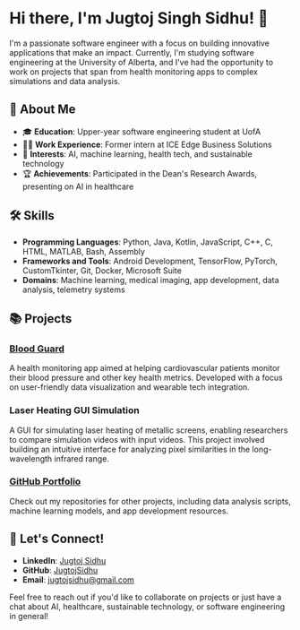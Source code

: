 # Hi there, I'm Jugtoj Singh Sidhu! 👋

I'm a passionate software engineer with a focus on building innovative applications that make an impact. Currently, I'm studying software engineering at the University of Alberta, and I've had the opportunity to work on projects that span from health monitoring apps to complex simulations and data analysis.

## 🌟 About Me

- 🎓 **Education**: Upper-year software engineering student at UofA
- 👨‍💻 **Work Experience**: Former intern at ICE Edge Business Solutions
- 💼 **Interests**: AI, machine learning, health tech, and sustainable technology
- 🏆 **Achievements**: Participated in the Dean's Research Awards, presenting on AI in healthcare

## 🛠 Skills

- **Programming Languages**: Python, Java, Kotlin, JavaScript, C++, C, HTML, MATLAB, Bash, Assembly
- **Frameworks and Tools**: Android Development, TensorFlow, PyTorch, CustomTkinter, Git, Docker, Microsoft Suite
- **Domains**: Machine learning, medical imaging, app development, data analysis, telemetry systems

## 📚 Projects

### [Blood Guard](https://thisisbloodguard.github.io/)
A health monitoring app aimed at helping cardiovascular patients monitor their blood pressure and other key health metrics. Developed with a focus on user-friendly data visualization and wearable tech integration.

### Laser Heating GUI Simulation
A GUI for simulating laser heating of metallic screens, enabling researchers to compare simulation videos with input videos. This project involved building an intuitive interface for analyzing pixel similarities in the long-wavelength infrared range.

### [GitHub Portfolio](https://github.com/JugtojSidhu)
Check out my repositories for other projects, including data analysis scripts, machine learning models, and app development resources.

## 💬 Let's Connect!

- **LinkedIn**: [Jugtoj Sidhu](https://www.linkedin.com/in/jugtoj-sidhu/)
- **GitHub**: [JugtojSidhu](https://github.com/JugtojSidhu)
- **Email**: jugtojsidhu@gmail.com

Feel free to reach out if you'd like to collaborate on projects or just have a chat about AI, healthcare, sustainable technology, or software engineering in general!
